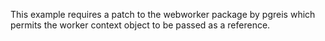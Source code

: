 This example requires a patch to the webworker package by
pgreis which permits the worker context object to be passed
as a reference.
